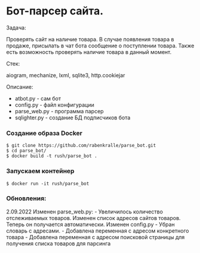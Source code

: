 # Бот-парсер сайта.

Задача:

Проверять сайт на наличие товара. В случае появления товара в продаже, присылать в чат бота сообщение о поступлении товара.
Также есть возможность проверять наличие товара в данный момент.

Стек:

aiogram, mechanize, lxml, sqlite3, http.cookiejar

Описание:
- atbot.py - сам бот
- config.py - файл конфигурации
- parse_web.py - программа парсер
- sqlighter.py - создание БД подписчиков бота

### Создание образа Docker

```
$ git clone https://github.com/rabenkralle/parse_bot.git
$ cd parse_bot/
$ docker build -t rush/parse_bot .
```

### Запускаем контейнер

```
$ docker run -it rush/parse_bot
```

### Обновления:
2.09.2022 
        Изменен parse_web.py:
        - Увеличилось количество отслеживаемых товаров. Изменен список адресов сайтов товаров. Теперь он получается автоматически.
        Изменен config.py
        - Убран словарь с адресами.
        - Добавлена переменная с адресом конкретного товара
        - Добавлена переменная с адресом поисковой страницы для получения списка товаров для парсинга 
